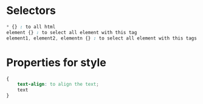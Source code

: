 # Selectors
```css
* {} : to all html
element {} : to select all element with this tag
element1, element2, elementn {} : to select all element with this tags
```
# Properties for style
```css
{
    text-align: to align the text;
    text
}
```